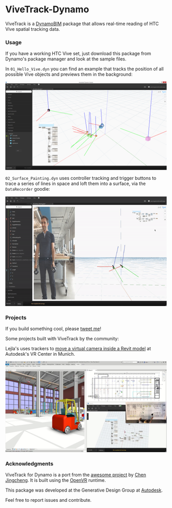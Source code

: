 # ViveTrack-Dynamo

ViveTrack is a [DynamoBIM](http://dynamobim.org/) package that allows real-time reading of HTC Vive spatial tracking data.

### Usage
If you have a working HTC Vive set, just download this package from Dynamo's package manager and look at the sample files.

In `01_Hello_Vive.dyn` you can find an example that tracks the position of all possible Vive objects and previews them in the background:

![](assets/ViveTrackDynamo_banner.png)

`02_Surface_Painting.dyn` uses controller tracking and trigger buttons to trace a series of lines in space and loft them into a surface, via the `DataRecorder` goodie:

<p align="center">
<a href="https://youtu.be/h64ZFtlqzC0"><img width="640" height="343" src="assets/ViveTrackDynamo_surface_sculpting.gif"></a>
</p>

### Projects

If you build something cool, please [tweet me](https://twitter.com/garciadelcast)!

Some projects built with ViveTrack by the community:

Lejla's uses trackers to [move a virtual camera inside a Revit model](http://bim-me-up.com/vivetrack-for-dynamo/) at Autodesk's VR Center in Munich.

<p align="center">
<a href="https://www.youtube.com/watch?v=WEIwpMWbxdc"><img src="assets/lejla_camera_tracking_revit.png"></a>
</p>


### Acknowledgments
ViveTrack for Dynamo is a port from the [awesome project](https://github.com/ccc159/ViveTrack) by [Chen Jingcheng](https://github.com/ccc159). It is built using the [OpenVR](https://github.com/ValveSoftware/openvr) runtime.

This package was developed at the Generative Design Group at [Autodesk](https://www.autodesk.com).

Feel free to report issues and contribute.

